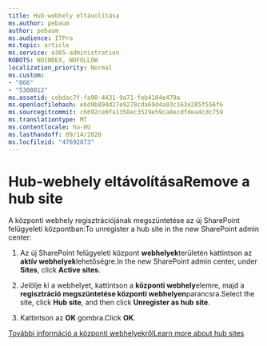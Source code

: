 ```yaml
---
title: Hub-webhely eltávolítása
ms.author: pebaum
author: pebaum
ms.audience: ITPro
ms.topic: article
ms.service: o365-administration
ROBOTS: NOINDEX, NOFOLLOW
localization_priority: Normal
ms.custom:
- "866"
- "5300012"
ms.assetid: cebdac7f-fa90-4431-9a71-feb4104e479a
ms.openlocfilehash: ebd9b894d27e9278cda69d4a93c163e285f556f6
ms.sourcegitcommit: c6692ce0fa1358ec3529e59ca0ecdfdea4cdc759
ms.translationtype: MT
ms.contentlocale: hu-HU
ms.lasthandoff: 09/14/2020
ms.locfileid: "47692873"
---
```

# <a name="remove-a-hub-site"></a><span data-ttu-id="d1106-102">Hub-webhely eltávolítása</span><span class="sxs-lookup"><span data-stu-id="d1106-102">Remove a hub site</span></span>

<span data-ttu-id="d1106-103">A központi webhely regisztrációjának megszüntetése az új SharePoint felügyeleti központban:</span><span class="sxs-lookup"><span data-stu-id="d1106-103">To unregister a hub site in the new SharePoint admin center:</span></span>
  
1. <span data-ttu-id="d1106-104">Az új SharePoint felügyeleti központ **webhelyek**területén kattintson az **aktív webhelyek**lehetőségre.</span><span class="sxs-lookup"><span data-stu-id="d1106-104">In the new SharePoint admin center, under **Sites**, click **Active sites**.</span></span>

2. <span data-ttu-id="d1106-105">Jelölje ki a webhelyet, kattintson a **központi webhely**elemre, majd a **regisztráció megszüntetése központi webhelyen**parancsra.</span><span class="sxs-lookup"><span data-stu-id="d1106-105">Select the site, click **Hub site**, and then click **Unregister as hub site**.</span></span>

3. <span data-ttu-id="d1106-106">Kattintson az **OK** gombra.</span><span class="sxs-lookup"><span data-stu-id="d1106-106">Click **OK**.</span></span>

[<span data-ttu-id="d1106-107">További információ a központi webhelyekről</span><span class="sxs-lookup"><span data-stu-id="d1106-107">Learn more about hub sites</span></span>](https://support.office.com/article/what-is-a-sharepoint-hub-site-fe26ae84-14b7-45b6-a6d1-948b3966427f)
  